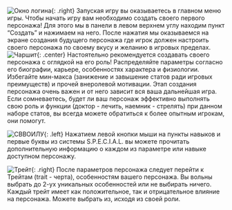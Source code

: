  ![Окно логина](https://snag.gy/5AQBIF.jpg){: .right} Запуская игру вы оказываетесь в главном меню игры. Чтобы начать игру вам необходимо создать своего первого персонажа! Для этого мы в панели в левом верхнем углу находим пункт “Создать” и нажимаем на него.
 После нажатия мы оказываемся на экране создания будущего персонажа где игрок должен настроить своего персонажа по своему вкусу и желанию в игровых пределах.
  ![Чаршит](https://snag.gy/CDxQlL.jpg){: .center}
Настоятельно рекомендуется создавать своего персонажа с оглядкой на его роль! Распределяйте параметры согласно его биографии, карьере, особенностях характера и физиологии. Избегайте мин-макса (занижение и завышение статов ради игровых преимуществ) и прочей внеролевой мотивации. Этап создания персонажа очень важен и от него зависит вся ваша дальнейшая игра. Если сомневаетесь, будет ли ваш персонаж эффективно выполнять свою роль и функции (доктор - лечить, наемник - стрелять) при данном наборе статов, вы всегда можете обратиться к более опытным игрокам, они помогут.

 ![СВВОИЛУ](https://snag.gy/76DByc.jpg){: .left} Нажатием левой кнопки мыши на пункты навыков и первые буквы из системы S.P.E.C.I.A.L. вы можете прочитать дополнительную информацию о каждом из параметре или навыке доступном персонажу. 
 
 ![Трейт](https://snag.gy/6lEHYo.jpg){: .right} После параметров персонажа следует перейти к Трейтам (trait - черта), особенностям вашего персонажа. Вы вольны выбрать до 2-ух уникальных особенностей или не выбирать ничего. Каждый трейт имеет как положительное, так и отрицательное влияние на персонажа. Можете выбрать из, исходя из своей роли.

